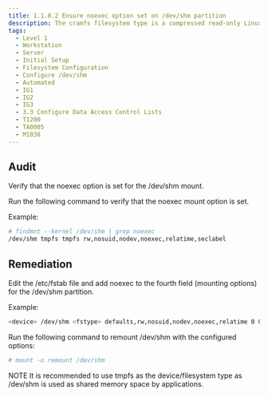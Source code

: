 ```yaml
---
title: 1.1.8.2 Ensure noexec option set on /dev/shm partition
description: The cramfs filesystem type is a compressed read-only Linux filesystem embedded in small footprint systems. A cramfs image can be used without having to first decompress the image.
tags:
  - Level 1
  - Workstation
  - Server
  - Initial Setup
  - Filesystem Configuration
  - Configure /dev/shm
  - Automated
  - IG1
  - IG2
  - IG3
  - 3.3 Configure Data Access Control Lists
  - T1200
  - TA0005
  - M1038
---
```


## Audit
Verify that the noexec option is set for the /dev/shm mount.

Run the following command to verify that the noexec mount option is set.

Example:
```bash
# findmnt --kernel /dev/shm | grep noexec
/dev/shm tmpfs tmpfs rw,nosuid,nodev,noexec,relatime,seclabel
```

## Remediation
Edit the /etc/fstab file and add noexec to the fourth field (mounting options) for the /dev/shm partition.

Example:
```bash
<device> /dev/shm <fstype> defaults,rw,nosuid,nodev,noexec,relatime 0 0
```

Run the following command to remount /dev/shm with the configured options:
```bash
# mount -o remount /dev/shm
```
NOTE It is recommended to use tmpfs as the device/filesystem type as /dev/shm is used as shared memory space by applications.
